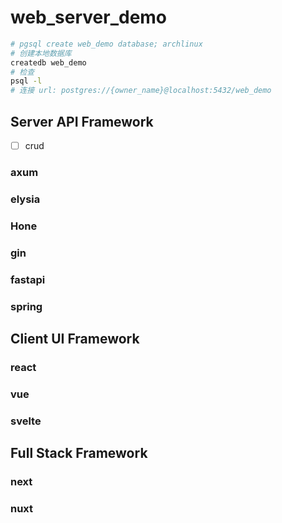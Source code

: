 # web_server_demo
```bash
# pgsql create web_demo database; archlinux
# 创建本地数据库
createdb web_demo
# 检查
psql -l
# 连接 url: postgres://{owner_name}@localhost:5432/web_demo
```

## Server API Framework

- [ ] crud

### axum

### elysia

### Hone

### gin

### fastapi

### spring

## Client UI Framework

### react

### vue

### svelte

## Full Stack Framework

### next

### nuxt
